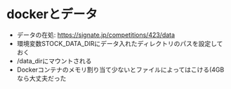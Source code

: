 # dockerとデータ

* データの在処: https://signate.jp/competitions/423/data
* 環境変数STOCK_DATA_DIRにデータ入れたディレクトリのパスを設定しておく
* /data_dirにマウントされる
* Dockerコンテナのメモリ割り当て少ないとファイルによってはこける(4GBなら大丈夫だった
